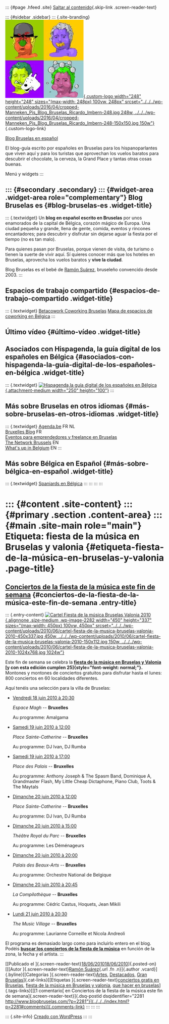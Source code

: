 ::: {#page .hfeed .site}
[Saltar al contenido](index.html#content){.skip-link
.screen-reader-text}

::: {#sidebar .sidebar}
::: {.site-branding}
[![](../../../wp-content/uploads/2016/04/cropped-Manneken_Pis_Blog_Bruselas_Ricardo_Imbern-248.jpg){.custom-logo
width="248" height="248" sizes="(max-width: 248px) 100vw, 248px"
srcset="../../../wp-content/uploads/2016/04/cropped-Manneken_Pis_Blog_Bruselas_Ricardo_Imbern-248.jpg 248w, ../../../wp-content/uploads/2016/04/cropped-Manneken_Pis_Blog_Bruselas_Ricardo_Imbern-248-150x150.jpg 150w"}](../../../index.html){.custom-logo-link}

[Blog Bruselas en español](../../../index.html)

El blog-guía escrito por españoles en Bruselas para los hispanoparlantes
que viven aquí y para los turistas que aprovechan los vuelos baratos
para descubrir el chocolate, la cerveza, la Grand Place y tantas otras
cosas buenas.

Menú y widgets
:::

::: {#secondary .secondary}
::: {#widget-area .widget-area role="complementary"}
Blog Bruselas es {#blog-bruselas-es .widget-title}
----------------

::: {.textwidget}
Un **blog en español escrito en Bruselas** por unos enamorados de la
capital de Bélgica, corazón mágico de Europa. Una ciudad pequeña y
grande, llena de gente, comida, eventos y rincones encantadores; para
descubrir y disfrutar sin dejarse aguar la fiesta por el tiempo (no es
tan malo).

Para quienes pasan por Bruselas, porque vienen de visita, de turismo o
tienen la suerte de vivir aquí. Sí quieres conocer más que los hoteles
en Bruselas, aprovecha los vuelos baratos y **vive la ciudad**.

Blog Bruselas es el bebé de [Ramón Suárez](http://www.ramonsuarez.com),
bruseleño convencido desde 2003.
:::

Espacios de trabajo compartido {#espacios-de-trabajo-compartido .widget-title}
------------------------------

::: {.textwidget}
[Betacowork Coworking Bruselas](http://www.betacowork.com) [Mapa de
espacios de coworking en Bélgica](http://coworkingbelgium.com)
:::

Último vídeo {#último-vídeo .widget-title}
------------

Asociados con Hispagenda, la guía digital de los españoles en Bélgica {#asociados-con-hispagenda-la-guía-digital-de-los-españoles-en-bélgica .widget-title}
---------------------------------------------------------------------

::: {.textwidget}
[![Hispagenda,la guía digital de los españoles en
Bélgica](../../../wp-content/uploads/2010/04/Hispagenda-250px.gif "Hispagenda, la guía digital de los españoles en Bélgica"){.attachment-medium
width="250" height="100"}](http://www.hispagenda.com)
:::

Más sobre Bruselas en otros idiomas {#más-sobre-bruselas-en-otros-idiomas .widget-title}
-----------------------------------

::: {.textwidget}
[Agenda.be](http://www.agenda.be) FR NL\
[Bruxelles Blog](http://www.bxlblog.be/) FR\
[Eventos para emprendedores y freelance en
Bruselas](http://www.betacowork.com/events/)\
[The Network
Brussels](http://groups.yahoo.com/group/TheNetworkBrussels/) EN\
[What\'s up in Belgium](http://www.whatsupin.be/) EN
:::

Más sobre Bélgica en Español {#más-sobre-bélgica-en-español .widget-title}
----------------------------

::: {.textwidget}
[Spaniards en Bélgica](http://www.spaniards.es/paises/belgica)
:::
:::
:::
:::

::: {#content .site-content}
::: {#primary .section .content-area}
::: {#main .site-main role="main"}
Etiqueta: fiesta de la música en Bruselas y valonia {#etiqueta-fiesta-de-la-música-en-bruselas-y-valonia .page-title}
===================================================

[Conciertos de la fiesta de la música este fin de semana](../../../index.html?p=2281) {#conciertos-de-la-fiesta-de-la-música-este-fin-de-semana .entry-title}
-------------------------------------------------------------------------------------

::: {.entry-content}
[![Cartel Fiesta de la música Bruselas Valonia
2010](../../../wp-content/uploads/2010/06/cartel-fiesta-de-la-musica-bruselas-valonia-2010-450x337.jpg "Cartel Fiesta de la música Bruselas Valonia 2010"){.alignnone
.size-medium .wp-image-2282 width="450" height="337"
sizes="(max-width: 450px) 100vw, 450px"
srcset="../../../wp-content/uploads/2010/06/cartel-fiesta-de-la-musica-bruselas-valonia-2010-450x337.jpg 450w, ../../../wp-content/uploads/2010/06/cartel-fiesta-de-la-musica-bruselas-valonia-2010-150x112.jpg 150w, ../../../wp-content/uploads/2010/06/cartel-fiesta-de-la-musica-bruselas-valonia-2010-1024x768.jpg 1024w"}](http://2010.fetedelamusique.be/)

Este fin de semana se celebra la **[fiesta de la música en Bruselas y
Valonia](http://2010.fetedelamusique.be/ "Fiesta de la música en Bruselas y Valonia")
[y con esta edición cumplen 25]{style="font-weight: normal;"}.**
Montones y montones de conciertos gratuitos para disfrutar hasta el
lunes: 800 conciertos en 60 localidades diferentes.

Aquí tenéis una selección para la villa de Bruselas:

<div>

<div>

-   <div>

    [Vendredi 18 juin 2010
    à 20:30](http://www.blogbruselas.com/programme/vendredi-18-juin-2010/bruxelles-1)

    </div>

    *Espace Magh* -- **Bruxelles**

    <div>

    Au programme: Amalgama

    </div>

-   <div>

    [Samedi 19 juin 2010
    à 12:00](http://www.blogbruselas.com/programme/samedi-19-juin-2010/bruxelles-2)

    </div>

    *Place Sainte-Catherine* -- **Bruxelles**

    <div>

    Au programme: DJ Ivan, DJ Rumba

    </div>

-   <div>

    [Samedi 19 juin 2010
    à 17:00](http://www.blogbruselas.com/programme/samedi-19-juin-2010/bruxelles)

    </div>

    *Place des Palais* -- **Bruxelles**

    <div>

    Au programme: Anthony Joseph & The Spasm Band, Dominique A,
    Grandmaster Flash, My Little Cheap Dictaphone, Piano Club, Toots &
    The Maytals

    </div>

-   <div>

    [Dimanche 20 juin 2010
    à 12:00](http://www.blogbruselas.com/programme/dimanche-20-juin-2010/bruxelles-3)

    </div>

    *Place Sainte-Catherine* -- **Bruxelles**

    <div>

    Au programme: DJ Ivan, DJ Rumba

    </div>

-   <div>

    [Dimanche 20 juin 2010
    à 15:00](http://www.blogbruselas.com/programme/dimanche-20-juin-2010/bruxelles-1)

    </div>

    *Théâtre Royal du Parc* -- **Bruxelles**

    <div>

    Au programme: Les Déménageurs

    </div>

-   <div>

    [Dimanche 20 juin 2010
    à 20:00](http://www.blogbruselas.com/programme/dimanche-20-juin-2010/bruxelles-2)

    </div>

    *Palais des Beaux-Arts* -- **Bruxelles**

    <div>

    Au programme: Orchestre National de Belgique

    </div>

-   <div>

    [Dimanche 20 juin 2010
    à 20:45](http://www.blogbruselas.com/programme/dimanche-20-juin-2010/bruxelles-4)

    </div>

    *La Compilothèque* -- **Bruxelles**

    <div>

    Au programme: Cédric Castus, Hoquets, Jean Mikili

    </div>

-   <div>

    [Lundi 21 juin 2010
    à 20:30](http://www.blogbruselas.com/programme/lundi-21-juin-2010/bruxelles-0)

    </div>

    *The Music Village* -- **Bruxelles**

    <div>

    Au programme: Laurianne Corneille et Nicola Andreoli

    </div>

</div>

</div>

El programa es demasiado largo como para incluirlo entero en el blog.
Podéis [**buscar los conciertos de la fiesta de la
música**](http://2010.fetedelamusique.be/programme "Buscador de conciertos Fiesta de la música 2010")
en función de la zona, la fecha y el artista.
:::

[[Publicado el
]{.screen-reader-text}[18/06/201018/06/2010](../../../index.html?p=2281)]{.posted-on}[[[Autor
]{.screen-reader-text}[Ramón
Suárez](../../2010/04/30/index.html?author=2){.url .fn .n}]{.author
.vcard}]{.byline}[[Categorías
]{.screen-reader-text}[Artes](../../category/artes/index.html),
[Destacados](../../category/destacados/index.html), [Gran
Bruselas](../../category/gran-bruselas/index.html)]{.cat-links}[[Etiquetas
]{.screen-reader-text}[conciertos gratis en
Bruselas](../conciertos-gratis-en-bruselas/index.html), [fiesta de la
música en Bruselas y valonia](index.html), [que hacer en
bruselas](../que-hacer-en-bruselas/index.html)]{.tags-links}[[[1
comentario[ en Conciertos de la fiesta de la música este fin de
semana]{.screen-reader-text}]{.dsq-postid
dsqidentifier="2281 http://www.blogbruselas.com/?p=2281"}](../../../index.html?p=2281#comments)]{.comments-link}
:::
:::
:::

::: {.site-info}
[Creado con WordPress](https://es.wordpress.org/)
:::
:::
